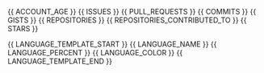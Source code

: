 {{ ACCOUNT_AGE }}
{{ ISSUES }}
{{ PULL_REQUESTS }}
{{ COMMITS }}
{{ GISTS }}
{{ REPOSITORIES }}
{{ REPOSITORIES_CONTRIBUTED_TO }}
{{ STARS }}

{{ LANGUAGE_TEMPLATE_START }}
{{ LANGUAGE_NAME }}
{{ LANGUAGE_PERCENT }}
{{ LANGUAGE_COLOR }}
{{ LANGUAGE_TEMPLATE_END }}
